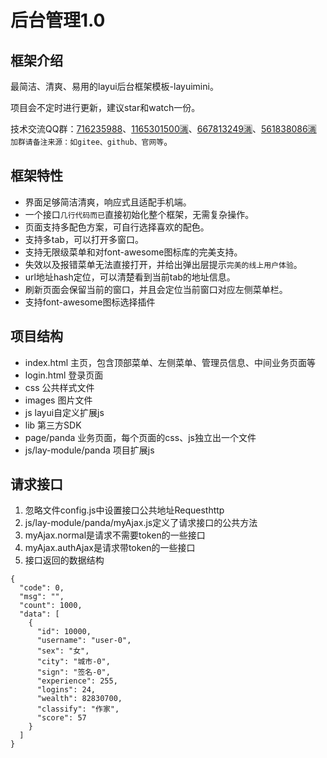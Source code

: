 后台管理1.0
===============


## 框架介绍
最简洁、清爽、易用的layui后台框架模板-layuimini。

项目会不定时进行更新，建议star和watch一份。

技术交流QQ群：[716235988](https://jq.qq.com/?_wv=1027&k=7TMTuAJv)、[1165301500🈵](https://jq.qq.com/?_wv=1027&k=TYKWy5Oo)、[667813249🈵](https://jq.qq.com/?_wv=1027&k=5lyiE2Q)、[561838086🈵](https://jq.qq.com/?_wv=1027&k=5JRGVfe) `加群请备注来源：如gitee、github、官网等`。




## 框架特性
* 界面足够简洁清爽，响应式且适配手机端。
* 一个接口`几行代码而已`直接初始化整个框架，无需复杂操作。
* 页面支持多配色方案，可自行选择喜欢的配色。
* 支持多tab，可以打开多窗口。
* 支持无限级菜单和对font-awesome图标库的完美支持。
* 失效以及报错菜单无法直接打开，并给出弹出层提示`完美的线上用户体验`。
* url地址hash定位，可以清楚看到当前tab的地址信息。
* 刷新页面会保留当前的窗口，并且会定位当前窗口对应左侧菜单栏。
* 支持font-awesome图标选择插件



## 项目结构

- index.html   主页，包含顶部菜单、左侧菜单、管理员信息、中间业务页面等
- login.html   登录页面
- css          公共样式文件
- images       图片文件
- js           layui自定义扩展js 
- lib          第三方SDK
- page/panda   业务页面，每个页面的css、js独立出一个文件
- js/lay-module/panda  项目扩展js





## 请求接口

1. 忽略文件config.js中设置接口公共地址Requesthttp
2. js/lay-module/panda/myAjax.js定义了请求接口的公共方法
3. myAjax.normal是请求不需要token的一些接口
4. myAjax.authAjax是请求带token的一些接口
5. 接口返回的数据结构
```
{
  "code": 0,
  "msg": "",
  "count": 1000,
  "data": [
    {
      "id": 10000,
      "username": "user-0",
      "sex": "女",
      "city": "城市-0",
      "sign": "签名-0",
      "experience": 255,
      "logins": 24,
      "wealth": 82830700,
      "classify": "作家",
      "score": 57
    }
  ]
}
```

